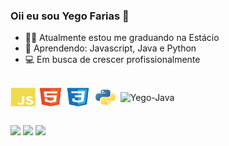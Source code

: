 ### Oii eu sou Yego Farias 👋

- 👨‍🎓 Atualmente estou me graduando na Estácio 
- 🌱 Aprendendo: Javascript, Java e Python
- 💻 Em busca de crescer profissionalmente

<div style="display: inline_block"><br>
  <img align="center" alt="Yego-Js" height="30" width="40" src="https://raw.githubusercontent.com/devicons/devicon/master/icons/javascript/javascript-plain.svg">
  <img align="center" alt="Yego-HTML" height="30" width="40" src="https://raw.githubusercontent.com/devicons/devicon/master/icons/html5/html5-original.svg">
  <img align="center" alt="Yego-CSS" height="30" width="40" src="https://raw.githubusercontent.com/devicons/devicon/master/icons/css3/css3-original.svg">
  <img align="center" alt="Yego-Python" height="30" width="40" src="https://raw.githubusercontent.com/devicons/devicon/master/icons/python/python-original.svg">
  <img align="center" alt="Yego-Java" height="30" width="40" src="https://cdn.jsdelivr.net/gh/devicons/devicon/icons/java/java-original.svg"/>
</div>

##

<div> 
  <a href="https://instagram.com/yegofarias" target="_blank"><img src="https://img.shields.io/badge/-Instagram-%23E4405F?style=for-the-badge&logo=instagram&logoColor=white" target="_blank"></a>
  <a href="mailto:yegofnc@gmail.com"><img src="https://img.shields.io/badge/-Gmail-%23333?style=for-the-badge&logo=gmail&logoColor=white" target="_blank"></a>
  <a href="" target="_blank"><img src="https://img.shields.io/badge/-LinkedIn-%230077B5?style=for-the-badge&logo=linkedin&logoColor=white" target="_blank"></a> 
</div>

